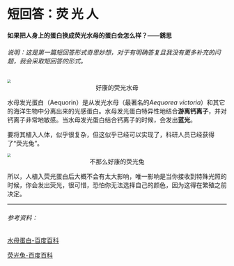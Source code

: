 # 短回答：荧 光 人

#### 如果把人身上的蛋白换成荧光水母的蛋白会怎么样？——銹思

###### 说明：这是第一篇短回答形式奇思妙想，对于有明确答复且我没有更多补充的问题，我会采取短回答的形式。

<img src="https://tse1-mm.cn.bing.net/th/id/R-C.1837a54591db6482eddaacf566021df6?rik=JKYtcKBR7vPVig&riu=http%3a%2f%2fwww.gaoimg.com%2fuploads%2fallimg%2f170210%2f1-1F210195920a3.jpg&ehk=uAxLmakJmoFQ1WQK%2bb6QmfjX%2bxajTrxc%2bIDJBrtXlPo%3d&risl=&pid=ImgRaw&r=0" style="zoom:50%;" />

<center>好康的荧光水母</center>

水母发光蛋白（Aequorin）是从发光水母（最著名的*Aequorea victoria*）和其它的海洋生物中分离出来的光感蛋白。水母发光蛋白特异性地结合**游离钙离子**，并对钙离子非常地敏感。当水母发光蛋白结合钙离子的时候，会发出**蓝光**。

要将其植入人体，似乎很复杂，但这似乎已经可以实现了，科研人员已经获得了“荧光兔”。

<img src="https://tse1-mm.cn.bing.net/th/id/R-C.a93d523cf308e46f20246be5c122c303?rik=yuPjw294gyZYdg&riu=http%3a%2f%2fwww.hiart.cn%2fupload%2fphoto_db%2f2018%2f06%2f06%2f201806061034575536%2f201806061034575536_540_360.jpg&ehk=JMCIK%2bq%2fehYXAIXS0f4qNUiH5TTbAJ%2bewGk0UyXBdB0%3d&risl=&pid=ImgRaw&r=0&sres=1&sresct=1" style="zoom:50%;" />

<center>不那么好康的荧光兔</center>

所以，人植入荧光蛋白后大概不会有太大影响，唯一影响是当你接收到特殊光照的时候，你会发出荧光，很可惜，恐怕你无法选择自己的颜色，因为这得在繁殖之前决定。

------

###### 参考资料：

[水母蛋白-百度百科](https://baike.baidu.com/item/%E6%B0%B4%E6%AF%8D%E8%9B%8B%E7%99%BD/5600883)

[荧光兔-百度百科](https://baike.baidu.com/item/%E5%A4%9C%E5%85%89%E5%85%94/15658496)